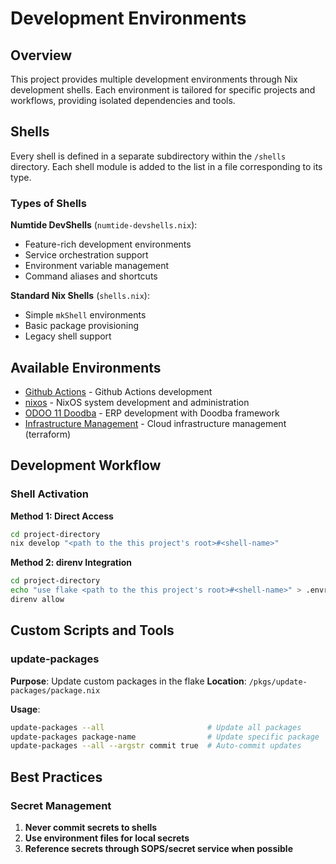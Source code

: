 # Development Environments

## Overview

This project provides multiple development environments through Nix development
shells. Each environment is tailored for specific projects and workflows,
providing isolated dependencies and tools.

## Shells

Every shell is defined in a separate subdirectory within the `/shells`
directory.
Each shell module is added to the list in a file corresponding to its type.

### Types of Shells

**Numtide DevShells** (`numtide-devshells.nix`):
- Feature-rich development environments
- Service orchestration support
- Environment variable management
- Command aliases and shortcuts

**Standard Nix Shells** (`shells.nix`):
- Simple `mkShell` environments
- Basic package provisioning
- Legacy shell support


## Available Environments

- [Github Actions](gh-actions) - Github Actions development
- [nixos](nixos/README.md) - NixOS system development and administration
- [ODOO 11 Doodba](odoo-doodba-11/README.md) - ERP development with Doodba framework
- [Infrastructure Management](wrk-a25-infra/README.md) - Cloud infrastructure management (terraform)

## Development Workflow

### Shell Activation

**Method 1: Direct Access**
```bash
cd project-directory
nix develop "<path to the this project's root>#<shell-name>"
```

**Method 2: direnv Integration**
```bash
cd project-directory
echo "use flake <path to the this project's root>#<shell-name>" > .envrc
direnv allow
```

## Custom Scripts and Tools

### update-packages

**Purpose**: Update custom packages in the flake
**Location**: `/pkgs/update-packages/package.nix`

**Usage**:
```bash
update-packages --all                       # Update all packages
update-packages package-name                # Update specific package
update-packages --all --argstr commit true  # Auto-commit updates
```

## Best Practices

### Secret Management

1. **Never commit secrets to shells**
2. **Use environment files for local secrets**
3. **Reference secrets through SOPS/secret service when possible**
